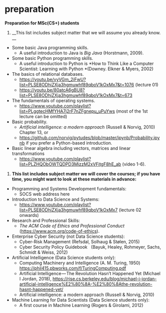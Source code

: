 # preparation

__Preparation for MSc\(CS\+\) students__

1. __This list includes subject matter that we will assume you already know\.  __

- Some basic Java programming skills\. 
	- A useful introduction to Java is *Big Java* \(Horstmann, 2009\)\.
- Some basic Python programming skills\. 
	- A useful introduction to Python is *How to Think Like a Computer Scientist: Learning with Python *\(Downey\. Elkner & Myers, 2002\)
- The basics of relational databases\. 
	- [https://youtu\.be/vyVGm\_2iFwU?list=PLSE8ODhjZXja3hgmuwhf89qboV1kOxMx7&t=1076](https://youtu.be/vyVGm_2iFwU?list=PLSE8ODhjZXja3hgmuwhf89qboV1kOxMx7&t=1076)  \(lecture 01\)
	- [https://youtu\.be/80atcA6gBU8?list=PLSE8ODhjZXja3hgmuwhf89qboV1kOxMx7&t=673](https://youtu.be/80atcA6gBU8?list=PLSE8ODhjZXja3hgmuwhf89qboV1kOxMx7&t=673)
- The fundamentals of operating systems\.
	- [https://www\.youtube\.com/playlist?list=PLggtecHMfYHA7j2rF7nZFgnepu\_uPuYws](https://www.youtube.com/playlist?list=PLggtecHMfYHA7j2rF7nZFgnepu_uPuYws)   \(most of the 1st lecture can be omitted\)
- Basic probability\.
	- *Artificial intelligence: a modern approach* \(Russell & Norvig, 2010\) Chapter 13, or
	- [https://github\.com/norvig/pytudes/blob/master/ipynb/Probability\.ipynb](https://github.com/norvig/pytudes/blob/master/ipynb/Probability.ipynb) if you prefer a Python\-based introduction\.
- Basic linear algebra including vectors, matrices and linear transformations
	- [https://www\.youtube\.com/playlist?list=PLZHQObOWTQDPD3MizzM2xVFitgF8hE\_ab](https://www.youtube.com/playlist?list=PLZHQObOWTQDPD3MizzM2xVFitgF8hE_ab) \(video 1\-6\)\. 

1. __This list includes subject matter we will cover the courses; if you have time, you might want to look at these materials in advance:__

- Programming and Systems Development fundamentals:
	- SOCS web address here
- Introduction to Data Science and Systems:
	- [https://www\.youtube\.com/playlist?list=PLSE8ODhjZXja3hgmuwhf89qboV1kOxMx7](https://www.youtube.com/playlist?list=PLSE8ODhjZXja3hgmuwhf89qboV1kOxMx7) \(lecture 02 onwards\)
- Research and Professional Skills:
	- *The ACM Code of Ethics and Professional Conduct* \([https://www\.acm\.org/code\-of\-ethics](https://www.acm.org/code-of-ethics)\)\. 
- Enterprise Cyber Security \(not Data Science students\):
	- Cyber\-Risk Management \(Refsdal, Solhaug & Stølen, 2015\)
	- Cyber Security Policy Guidebook   \(Bayuk, Healey, Rohmeyer, Sachs, Schmidt & Weiss, 2012\)
- Artificial Intelligence \(Data Science students only\):
	- Computing Machinery and Intelligence \(A\. M\. Turing, 1950\) [https://phil415\.pbworks\.com/f/TuringComputing\.pdf](https://phil415.pbworks.com/f/TuringComputing.pdf)
	- Artificial Intelligence — The Revolution Hasn’t Happened Yet \(Michael I Jordan, 2018\), [https://rise\.cs\.berkeley\.edu/blog/michael\-i\-jordan\-artificial\-intelligence%E2%80%8A\-%E2%80%8Athe\-revolution\-hasnt\-happened\-yet/](https://rise.cs.berkeley.edu/blog/michael-i-jordan-artificial-intelligence%E2%80%8A-%E2%80%8Athe-revolution-hasnt-happened-yet/)
	- Artificial intelligence: a modern approach \(Russell & Norvig, 2010\)
- Machine Learning for Data Scientists \(Data Science students only\):
	- A first course in Machine Learning \(Rogers & Girolami, 2012\)

